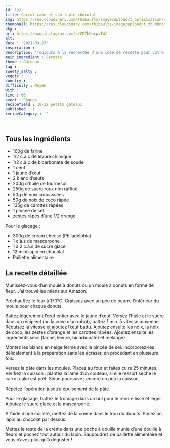 ```yaml
---
id: 192
title: Carrot cake et son lapin chocolat
img: https://res.cloudinary.com/thibaults/image/upload/t_optimisation/v1616878616/Recipes/20210327_carrot_cake_lapin.jpg
thumbnail: https://res.cloudinary.com/thibaults/image/upload/t_thumbnail_josie/v1616878616/Recipes/20210327_carrot_cake_lapin.jpg
bkg : 
url: https://www.instagram.com/p/CM7hHacpvTW/
alt: 
date : '2021-03-27'
inspiration : 
description: "Toujours à la recherche d’une idée de recette pour votre dessert de Pâques ? Tentez un carrot cake accompagné par son lapin"
main_ingredient : Carotte
theme : Gâteaux
tag : 
sweety_salty : 
veggie : 
country : ''
difficulty : Moyen
with : 
time : 60
event : Pâques
recipeYield : 10-12 petits gateaux
published : 1
recipeCategory : ''

---
```


## Tous les ingrédients
 - 160g de farine
 - 1/2 c.à.c de levure chimique
 - 1/2 c.à.c de bicarbonate de soude
 - 1 oeuf
 - 1 jaune d’œuf
 - 2 blanc d’œufs
 - 200g d’huile de tournesol
 - 250g de sucre roux non raffiné
 - 50g de noix concassées
 - 50g de noix de coco râpée
 - 135g de carottes râpées
 - 1 pincée de sel
 - zestes râpés d’une 1/2 orange

Pour le glaçage :
 - 300g de cream cheese (Philadelphia)
 - 1 c.à.s de mascarpone
 - 1 à 2 c.à.s de sucre glace
 - 12 mini lapin en chocolat
 - Paillette alimentaire

## La recette détaillée
Munissez-vous d’un moule à donuts ou un moule à donuts en forme de fleur. J’ai trouvé les miens sur Amazon.

Préchauffez le four à 170°C. Graissez avec un peu de beurre l'intérieur du moule pour chaque donuts.

Battez légèrement l’œuf entier avec le jaune d’œuf. Versez l’huile et le sucre dans un récipient (ou la cuve d’un robot), battez 1 min. à vitesse moyenne. Réduisez la vitesse et ajoutez l’œuf battu. Ajoutez ensuite les noix, la noix de coco, les zestes d’orange et les carottes râpées. Ajoutez ensuite les ingrédients secs (farine, levure, bicarbonate) et melangez.

Montez les blancs en neige ferme avec la pincée de sel. Incorporez-les délicatement à la préparation sans les écraser, en procédant en plusieurs fois.

Versez la pâte dans les moules. Placez au four et faites cuire 25 minutes. Vérifiez la cuisson : plantez la lame d’un couteau, si elle ressort sèche le carrot cake est prêt. Sinon poursuivez encore un peu la cuisson.

Répétez l’opération jusqu’à épuisement de la pâte.

Pour le glaçage, battez le fromage dans un bol pour le rendre lisse et léger.
Ajoutez le sucre glace et la mascarpone.

À l’aide d’une cuillère, mettez de la crème dans le trou du donuts. Posez un lapin au chocolat par dessus.

Mettez le reste de la crème dans une poche à douille munie d’une douille à fleurs et pochez tout autour du lapin.
Saupoudrez de paillette alimentaire et vous n’avez plus qu’à déguster !